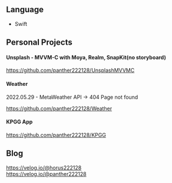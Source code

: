## Language

- Swift

## Personal Projects

#### Unsplash - MVVM-C with Moya, Realm, SnapKit(no storyboard)

<https://github.com/panther222128/UnsplashMVVMC>

#### Weather

2022.05.29 - MetaWeather API -> 404 Page not found

<https://github.com/panther222128/Weather>

#### KPGG App

<https://github.com/panther222128/KPGG>

## Blog

<https://velog.io/@horus222128></br>
<https://velog.io/@panther222128>
